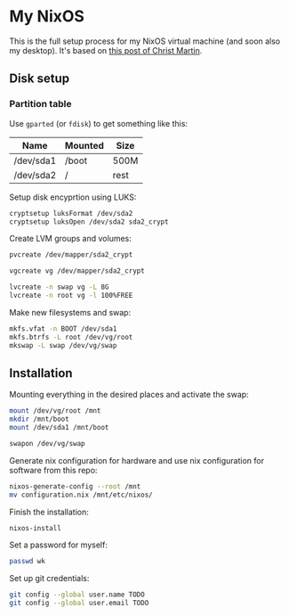 # My NixOS

This is the full setup process for my NixOS virtual machine (and soon also my desktop).
It's based on [this post of Christ Martin](chris-martin.org/2015/installing-nixos).

## Disk setup

### Partition table

Use `gparted` (or `fdisk`) to get something like this:

| Name      | Mounted | Size |
| --------- | ------- | ---- |
| /dev/sda1 | /boot   | 500M |
| /dev/sda2 | /       | rest |

Setup disk encyprtion using LUKS:

```bash
cryptsetup luksFormat /dev/sda2
cryptsetup luksOpen /dev/sda2 sda2_crypt
```
Create LVM groups and volumes:

```bash
pvcreate /dev/mapper/sda2_crypt

vgcreate vg /dev/mapper/sda2_crypt

lvcreate -n swap vg -L 8G
lvcreate -n root vg -l 100%FREE
```

Make new filesystems and swap:

```bash
mkfs.vfat -n BOOT /dev/sda1
mkfs.btrfs -L root /dev/vg/root
mkswap -L swap /dev/vg/swap
```

## Installation

Mounting everything in the desired places and activate the swap:

```bash
mount /dev/vg/root /mnt
mkdir /mnt/boot
mount /dev/sda1 /mnt/boot

swapon /dev/vg/swap
```

Generate nix configuration for hardware and use nix configuration for software from this repo:

```bash
nixos-generate-config --root /mnt
mv configuration.nix /mnt/etc/nixos/
```

Finish the installation:

```bash
nixos-install
```

Set a password for myself:

```bash
passwd wk
```

Set up git credentials:
```bash
git config --global user.name TODO
git config --global user.email TODO
```
